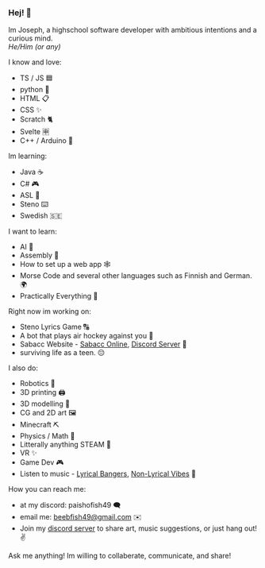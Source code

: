 ### Hej! 👋

Im Joseph, a highschool software developer with ambitious intentions and a curious mind.  
*He/Him (or any)*

I know and love:
- TS / JS 🟦
- python 🐍
- HTML 📋
- CSS ✨
- Scratch 🐈
- Svelte 🈸
- C++ / Arduino 🤖

Im learning:
- Java ☕
- C# 🎮
- ASL 👋
- Steno ⌨️
- Swedish 🇸🇪

I want to learn:
- AI 👾
- Assembly 💽
- How to set up a web app 🕸️
- Morse Code and several other languages such as Finnish and German. 🌍
- Practically Everything 🤦

Right now im working on:
- Steno Lyrics Game 🔠
- A bot that plays air hockey against you 🏒
- Sabacc Website - [Sabacc Online](http://sabacc.samuelanes.com/),  [Discord Server](https://discord.gg/cSYRyqufek) 🌌
- surviving life as a teen. 😔

I also do:
- Robotics 🤖
- 3D printing 🖨️
- 3D modelling 🗿
- CG and 2D art 🖼️
- Minecraft ⛏️
- Physics / Math 🧮
- Litterally anything STEAM 🗿
- VR ✨
- Game Dev 🎮
- Listen to music - [Lyrical Bangers](https://open.spotify.com/playlist/2aDIzumAHPqAmHG4qX4WKf?si=b33ad30306d44ba1&pt=52e57dc1e8db93c6b85ce464060bca22), [Non-Lyrical Vibes](https://open.spotify.com/playlist/1Z3gXgNE8heDtkiSYgYKwJ?si=7ec38b9f666442f0&pt=5794c7f8d2bebec172fa52ddb4acadb4) 🎵

How you can reach me:
- at my discord: paishofish49 🗨️
- email me: beebfish49@gmail.com ✉️
- Join my [discord server](https://discord.gg/Kcvk5yw58S) to share art, music suggestions, or just hang out! ✌️

Ask me anything! Im willing to collaberate, communicate, and share!
